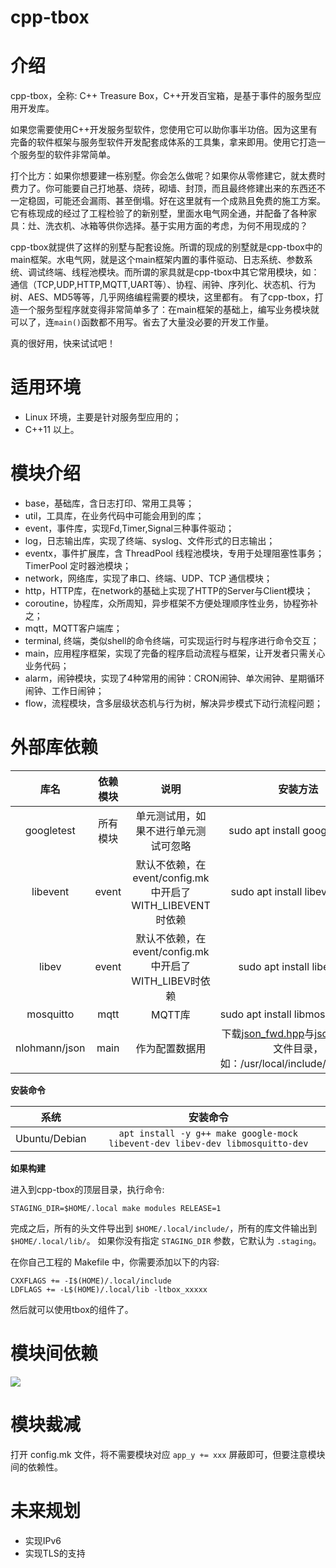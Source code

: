 # cpp-tbox

# 介绍
cpp-tbox，全称: C++ Treasure Box，C++开发百宝箱，是基于事件的服务型应用开发库。

如果您需要使用C++开发服务型软件，您使用它可以助你事半功倍。因为这里有完备的软件框架与服务型软件开发配套成体系的工具集，拿来即用。使用它打造一个服务型的软件非常简单。

打个比方：如果你想要建一栋别墅。你会怎么做呢？如果你从零修建它，就太费时费力了。你可能要自己打地基、烧砖，砌墙、封顶，而且最终修建出来的东西还不一定稳固，可能还会漏雨、甚至倒塌。好在这里就有一个成熟且免费的施工方案。它有栋现成的经过了工程检验了的新别墅，里面水电气网全通，并配备了各种家具：灶、洗衣机、冰箱等供你选择。基于实用方面的考虑，为何不用现成的？

cpp-tbox就提供了这样的别墅与配套设施。所谓的现成的别墅就是cpp-tbox中的main框架。水电气网，就是这个main框架内置的事件驱动、日志系统、参数系统、调试终端、线程池模块。而所谓的家具就是cpp-tbox中其它常用模块，如：通信（TCP,UDP,HTTP,MQTT,UART等）、协程、闹钟、序列化、状态机、行为树、AES、MD5等等，几乎网络编程需要的模块，这里都有。
有了cpp-tbox，打造一个服务型程序就变得非常简单多了：在main框架的基础上，编写业务模块就可以了，连`main()`函数都不用写。省去了大量没必要的开发工作量。

真的很好用，快来试试吧！

# 适用环境

- Linux 环境，主要是针对服务型应用的；
- C++11 以上。

# 模块介绍

- base，基础库，含日志打印、常用工具等；
- util，工具库，在业务代码中可能会用到的库；
- event，事件库，实现Fd,Timer,Signal三种事件驱动；
- log，日志输出库，实现了终端、syslog、文件形式的日志输出；
- eventx，事件扩展库，含 ThreadPool 线程池模块，专用于处理阻塞性事务；TimerPool 定时器池模块；
- network，网络库，实现了串口、终端、UDP、TCP 通信模块；
- http，HTTP库，在network的基础上实现了HTTP的Server与Client模块；
- coroutine，协程库，众所周知，异步框架不方便处理顺序性业务，协程弥补之；
- mqtt，MQTT客户端库；
- terminal, 终端，类似shell的命令终端，可实现运行时与程序进行命令交互；
- main，应用程序框架，实现了完备的程序启动流程与框架，让开发者只需关心业务代码；
- alarm，闹钟模块，实现了4种常用的闹钟：CRON闹钟、单次闹钟、星期循环闹钟、工作日闹钟；
- flow，流程模块，含多层级状态机与行为树，解决异步模式下动行流程问题；

# 外部库依赖

| 库名 | 依赖模块 | 说明 | 安装方法 |
|:----:|:--------:|:----:|:--------:|
| googletest | 所有模块 | 单元测试用，如果不进行单元测试可忽略 | sudo apt install google-mock |
| libevent | event | 默认不依赖，在event/config.mk中开启了WITH\_LIBEVENT时依赖 | sudo apt install libevent-dev |
| libev | event | 默认不依赖，在event/config.mk中开启了WITH\_LIBEV时依赖 | sudo apt install libev-dev |
| mosquitto | mqtt | MQTT库 | sudo apt install libmosquitto-dev |
| nlohmann/json | main | 作为配置数据用 | 下载[json\_fwd.hpp](https://raw.githubusercontent.com/nlohmann/json/v3.10.4/include/nlohmann/json_fwd.hpp)与[json.hpp](https://raw.githubusercontent.com/nlohmann/json/v3.10.4/single_include/nlohmann/json.hpp)到头文件目录，如：/usr/local/include/nlohmann/ |

**安装命令**

| 系统 | 安装命令 |
|:----:|:------:|
| Ubuntu/Debian | `apt install -y g++ make google-mock libevent-dev libev-dev libmosquitto-dev` |

**如果构建**

进入到cpp-tbox的顶层目录，执行命令:  
```
STAGING_DIR=$HOME/.local make modules RELEASE=1
```

完成之后，所有的头文件导出到 `$HOME/.local/include/`，所有的库文件输出到 `$HOME/.local/lib/`。
如果你没有指定 `STAGING_DIR` 参数，它默认为 `.staging`。

在你自己工程的 Makefile 中，你需要添加以下的内容:
```
CXXFLAGS += -I$(HOME)/.local/include
LDFLAGS += -L$(HOME)/.local/lib -ltbox_xxxxx
```
然后就可以使用tbox的组件了。

# 模块间依赖

![](http://assets.processon.com/chart_image/6227efafe401fd18bcfc83e8.png)

# 模块裁减

打开 config.mk 文件，将不需要模块对应 `app_y += xxx` 屏蔽即可，但要注意模块间的依赖性。

# 未来规划

- 实现IPv6
- 实现TLS的支持

